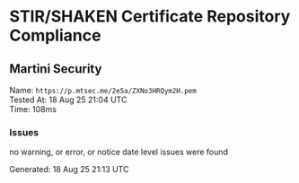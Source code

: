 # STIR/SHAKEN Certificate Repository Compliance

## Martini Security

Name: `https://p.mtsec.me/2e5a/ZXNo3HRQym2H.pem`\
Tested At: 18 Aug 25 21:04 UTC\
Time: 108ms

### Issues

no warning, or error, or notice date level issues were found

Generated: 18 Aug 25 21:13 UTC